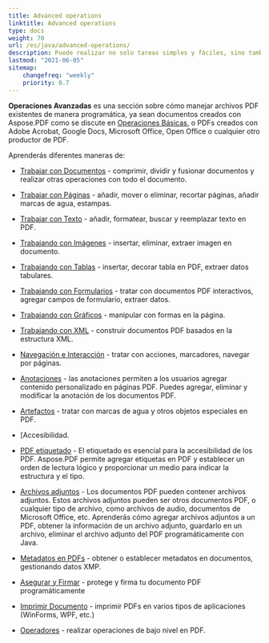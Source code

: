 ```yaml
---
title: Advanced operations 
linktitle: Advanced operations 
type: docs
weight: 70
url: /es/java/advanced-operations/
description: Puede realizar no solo tareas simples y fáciles, sino también enfrentar objetivos más complejos con Aspose. PDF para Java. 
lastmod: "2021-06-05"
sitemap:
    changefreq: "weekly"
    priority: 0.7
---
```


**Operaciones Avanzadas** es una sección sobre cómo manejar archivos PDF existentes de manera programática, ya sean documentos creados con Aspose.PDF como se discute en [Operaciones Básicas](/pdf/es/java/basic-operations), o PDFs creados con Adobe Acrobat, Google Docs, Microsoft Office, Open Office o cualquier otro productor de PDF.

Aprenderás diferentes maneras de:

- [Trabajar con Documentos](/pdf/es/java/working-with-documents/) - comprimir, dividir y fusionar documentos y realizar otras operaciones con todo el documento.
- [Trabajar con Páginas](/pdf/es/java/working-with-pages/) - añadir, mover o eliminar, recortar páginas, añadir marcas de agua, estampas.

- [Trabajar con Texto](/pdf/es/java/working-with-text/) - añadir, formatear, buscar y reemplazar texto en PDF.
- [Trabajando con Imágenes](/pdf/es/java/working-with-images/) - insertar, eliminar, extraer imagen en documento.
- [Trabajando con Tablas](/pdf/es/java/working-with-tables/) - insertar, decorar tabla en PDF, extraer datos tabulares.
- [Trabajando con Formularios](/pdf/es/java/working-with-forms/) - tratar con documentos PDF interactivos, agregar campos de formulario, extraer datos.
- [Trabajando con Gráficos](/pdf/es/java/graphs/) - manipular con formas en la página.
- [Trabajando con XML](/pdf/es/java/working-with-xml) - construir documentos PDF basados en la estructura XML.
- [Navegación e Interacción](/pdf/es/java/navigation-and-interaction/) - tratar con acciones, marcadores, navegar por páginas.
- [Anotaciones](/pdf/es/java/annotations/) - las anotaciones permiten a los usuarios agregar contenido personalizado en páginas PDF. Puedes agregar, eliminar y modificar la anotación de los documentos PDF.
- [Artefactos](/pdf/es/java/artifacts/) - tratar con marcas de agua y otros objetos especiales en PDF.
- [Accesibilidad.
 - [PDF etiquetado](/pdf/es/java/accessibility-tagged-pdf/) - El etiquetado es esencial para la accesibilidad de los PDF. Aspose.PDF permite agregar etiquetas en PDF y establecer un orden de lectura lógico y proporcionar un medio para indicar la estructura y el tipo.
- [Archivos adjuntos](/pdf/es/java/attachments/) - Los documentos PDF pueden contener archivos adjuntos. Estos archivos adjuntos pueden ser otros documentos PDF, o cualquier tipo de archivo, como archivos de audio, documentos de Microsoft Office, etc. Aprenderás cómo agregar archivos adjuntos a un PDF, obtener la información de un archivo adjunto, guardarlo en un archivo, eliminar el archivo adjunto del PDF programáticamente con Java.
- [Metadatos en PDFs](/pdf/es/java/pdf-file-metadata/) - obtener o establecer metadatos en documentos, gestionando datos XMP.
- [Asegurar y Firmar](/pdf/es/java/securing-and-signing/) - protege y firma tu documento PDF programáticamente
- [Imprimir Documento](/pdf/es/java/print-pdf-file/) - imprimir PDFs en varios tipos de aplicaciones (WinForms, WPF, etc.)
- [Operadores](/pdf/es/java/operators/) - realizar operaciones de bajo nivel en PDF.